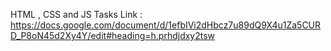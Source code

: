 HTML , CSS and JS Tasks Link : https://docs.google.com/document/d/1efbIVi2dHbcz7u89dQ9X4u1Za5CURD_P8oN45d2Xy4Y/edit#heading=h.prhdjdxy2tsw